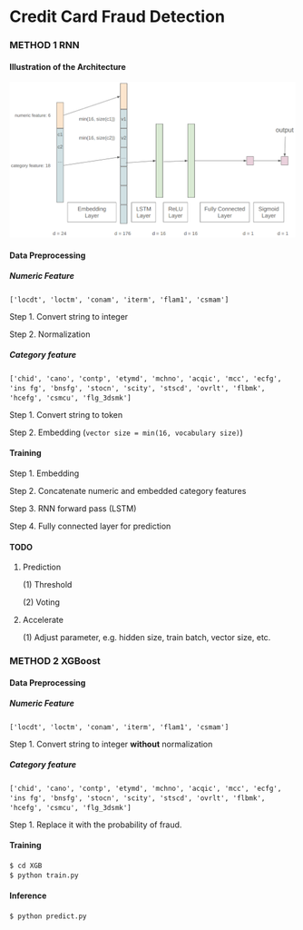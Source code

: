 # Credit Card Fraud Detection

### METHOD 1 RNN

#### Illustration of the Architecture 

![RNN](./RNN.png)

#### Data Preprocessing

##### Numeric Feature

`['locdt', 'loctm', 'conam', 'iterm', 'flam1', 'csmam']`

Step 1. Convert string to integer

Step 2. Normalization

##### Category feature

`['chid', 'cano', 'contp', 'etymd', 'mchno', 'acqic', 'mcc', 'ecfg', 'ins
fg', 'bnsfg', 'stocn', 'scity', 'stscd', 'ovrlt', 'flbmk', 'hcefg', 'csmcu', 'flg_3dsmk']`

Step 1. Convert string to token 

Step 2. Embedding (`vector size = min(16, vocabulary size)`)

#### Training

Step 1. Embedding

Step 2. Concatenate numeric and embedded category features

Step 3. RNN forward pass (LSTM)

Step 4. Fully connected layer for prediction

#### TODO

1. Prediction

   (1) Threshold

   (2) Voting

2. Accelerate

   (1) Adjust parameter, e.g. hidden size, train batch, vector size, etc. 

### METHOD 2 XGBoost

#### Data Preprocessing

##### Numeric Feature

`['locdt', 'loctm', 'conam', 'iterm', 'flam1', 'csmam']`

Step 1. Convert string to integer **without** normalization

##### Category feature

`['chid', 'cano', 'contp', 'etymd', 'mchno', 'acqic', 'mcc', 'ecfg', 'ins
fg', 'bnsfg', 'stocn', 'scity', 'stscd', 'ovrlt', 'flbmk', 'hcefg', 'csmcu', 'flg_3dsmk']`

Step 1. Replace it with the probability of fraud. 

#### Training

```bash
$ cd XGB
$ python train.py
```

#### Inference

```bash
$ python predict.py
```

